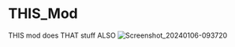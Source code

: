 # THIS_Mod
THIS mod does THAT stuff ALSO
![Screenshot_20240106-093720](https://github.com/danimalforlife/THIS_Mod/assets/117661382/f2ab9a5b-4e53-4cd1-95d3-934c13044c3c)
